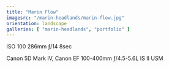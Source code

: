 ```yaml
---
title: "Marin Flow"
imagesrc: "/marin-headlands/marin-flow.jpg"
orientation: landscape
galleries: [ "marin-headlands", "portfolio" ]
---
```


ISO 100 286mm ƒ/14 8sec

Canon 5D Mark IV, Canon EF 100-400mm ƒ/4.5-5.6L IS II USM
